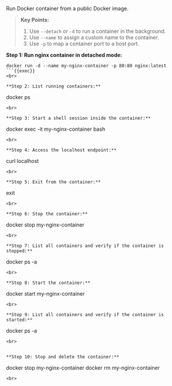 Run Docker container from a public Docker image.

> **Key Points:**  
> 1. Use `--detach` or `-d` to run a container in the background.  
> 2. Use `--name` to assign a custom name to the container.  
> 3. Use `-p` to map a container port to a host port.


**Step 1: Run nginx container in detached mode:**

```
docker run -d --name my-nginx-container -p 80:80 nginx:latest
```{{exec}}
<br>

**Step 2: List running containers:**

```
docker ps
```{{exec}}
<br>

**Step 3: Start a shell session inside the container:**

```
docker exec -it my-nginx-container bash
```{{exec}}
<br>

**Step 4: Access the localhost endpoint:**

```
curl localhost
```{{exec}}
<br>

**Step 5: Exit from the container:**

```
exit
```{{exec}}
<br>

**Step 6: Stop the container:**

```
docker stop my-nginx-container
```{{exec}}
<br>

**Step 7: List all containers and verify if the container is stopped:**

```
docker ps -a
```{{exec}}
<br>

**Step 8: Start the container:**

```
docker start my-nginx-container
```{{exec}}
<br>

**Step 9: List all containers and verify if the container is started:**

```
docker ps -a
```{{exec}}
<br>


**Step 10: Stop and delete the container:**

```
docker stop my-nginx-container
docker rm my-nginx-container
```{{exec}}
<br>